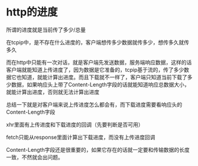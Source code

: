 # http的进度

所谓的进度就是当前传了多少/总量

在tcpip中，是不存在什么进度的，客户端想传多少数据就传多少，想传多久就传多久

而在http中只能有一次对话，就是客户端先发送数据，服务端响应数据，这样的话客户端就能知道上传进度了，因为数据是它准备的，tcpip基于流的，传了多少数据它也知道，就能计算出进度。而且下载就不一样了，客户端只知道当前下载了多少数据，如果响应头上带了Content-Length字段的话就能知道响应总数据大小，就能计算出进度，否则就无法计算出进度

总结一下就是对客户端来说上传进度怎么都会有，而下载进度需要看响应头的Content-Length字段

xhr里面有上传进度和下载进度的回调（先要判断是否可用）

fetch只能从response里面计算出下载进度，而没有上传进度回调

Content-Length字段还是很重要的，如果它存在的话就一定要和传输数据的长度一致，不然就会出问题。